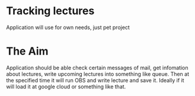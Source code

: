 # Tracking lectures
Application will use for own needs, just pet project

# The Aim
Application should be able check certain messages of mail, get infomation about lectures, write upcoming lectures into something like queue. Then at the specified time it will run OBS and write lecture and save it. Ideally if it will load it at google cloud or something like that.
